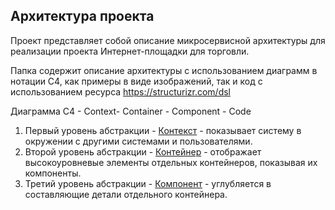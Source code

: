 ## Архитектура проекта
Проект представляет собой описание микросервисной архитектуры для реализации проекта Интернет-площадки для торговли.

Папка содержит описание архитектуры с использованием диаграмм в нотации C4, как примеры в виде изображений, так и код с использованием ресурса https://structurizr.com/dsl

Диаграмма C4 - Context- Container - Component - Code
1. Первый уровень абстракции - [Контекст](https://github.com/dariagon23/E-Market-IBA-SA/blob/main/Architecture/C4_SystemContext.png) - показывает систему в окружении с другими системами и пользователями.
2. Второй уровень абстракции - [Контейнер](https://github.com/dariagon23/E-Market-IBA-SA/blob/main/Architecture/C4_BackEndContainer.png) - отображает высокоуровневые элементы отдельных контейнеров, показывая их компоненты.
3. Третий уровень абстракции - [Компонент](https://github.com/dariagon23/E-Market-IBA-SA/blob/main/Architecture/C4_Component.png) - углубляется в составляющие детали отдельного контейнера.
